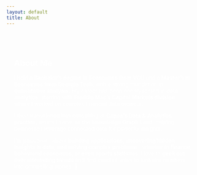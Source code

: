 ```yaml
---
layout: default
title: About
---
```


<section style="color: white; text-align: left; padding: 40px 20px; max-width: 800px; margin: auto;">

<h1>About Me</h1>

<p>I hold a <strong>Bachelor’s degree in Economics from VCU</strong> and a <strong>Master’s in Economics from Georgia Tech</strong>, with a strong foundation in <strong>quantitative analysis</strong>. My career has been deeply rooted in <strong>data analytics</strong>, starting with <strong>Freddie Mac’s Capital Markets division</strong>, where I worked on complex financial data projects.</p>

<p>I then transitioned into consulting at <strong>Capco’s Data & Analytics practice</strong>, where I serve as the <strong>Knowledge Graph Lead</strong>, helping businesses leverage connected data for powerful insights.</p>

<p>I’m passionate about <strong>building applications, uncovering hidden insights in data, and solving complex problems</strong>—whether in <strong>finance, behavioral economics, or even sports statistics</strong>. I love to <strong>geek out over interesting trends</strong> and find creative ways to turn raw numbers into compelling stories. 🚀</p>

</section>


